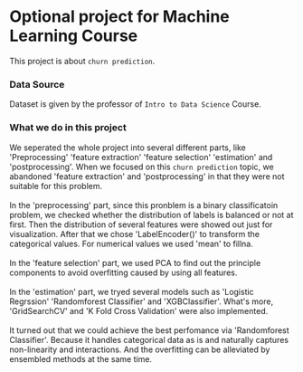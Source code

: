 # Optional project for Machine Learning Course
This project is about `churn prediction`.
### Data Source 
Dataset is given by the professor of `Intro to Data Science` Course.
### What we do in this project
We seperated the whole project into several different parts, like 'Preprocessing' 'feature extraction' 'feature selection' 'estimation' and 'postprocessing'. When we focused on this `churn prediction` topic, we abandoned 'feature extraction' and 'postprocessing' in that they were not suitable for this problem.<br> 
<br> 
In the 'preprocessing' part, since this pronblem is a binary classificatoin problem, we checked whether the distribution of labels is balanced or not at first. Then the distribution of several features were showed out just for visualization. After that we chose 'LabelEncoder()' to transform the categorical values. For numerical values we used 'mean' to fillna.<br> 
<br> 
In the 'feature selection' part, we used PCA to find out the principle components to avoid overfitting caused by using all features.<br>
<br> 
In the 'estimation' part, we tryed several models such as 'Logistic Regrssion' 'Randomforest Classifier' and 'XGBClassifier'. What's more, 'GridSearchCV' and 'K Fold Cross Validation' were also implemented.<br> 
<br> 
It turned out that we could achieve the best perfomance via 'Randomforest Classifier'. Because it handles categorical data as is and naturally captures non-linearity and interactions. And the overfitting can be alleviated by ensembled methods at the same time. <br> 
<br> 
